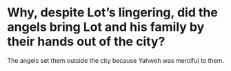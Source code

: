 # Why, despite Lot’s lingering, did the angels bring Lot and his family by their hands out of the city?

The angels set them outside the city because Yahweh was merciful to them.
